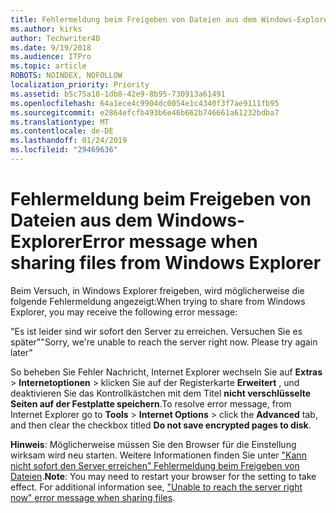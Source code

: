 ```yaml
---
title: Fehlermeldung beim Freigeben von Dateien aus dem Windows-Explorer
ms.author: kirks
author: Techwriter40
ms.date: 9/19/2018
ms.audience: ITPro
ms.topic: article
ROBOTS: NOINDEX, NOFOLLOW
localization_priority: Priority
ms.assetid: b5c75a18-1db8-42e9-8b95-730913a61491
ms.openlocfilehash: 64a1ece4c9904dc0054e1c4340f3f7ae9111fb95
ms.sourcegitcommit: e2864efcfb493b6e46b662b746661a61232bdba7
ms.translationtype: MT
ms.contentlocale: de-DE
ms.lasthandoff: 01/24/2019
ms.locfileid: "29469636"
---
```

# <a name="error-message-when-sharing-files-from-windows-explorer"></a><span data-ttu-id="3e3b1-102">Fehlermeldung beim Freigeben von Dateien aus dem Windows-Explorer</span><span class="sxs-lookup"><span data-stu-id="3e3b1-102">Error message when sharing files from Windows Explorer</span></span>

<span data-ttu-id="3e3b1-103">Beim Versuch, in Windows Explorer freigeben, wird möglicherweise die folgende Fehlermeldung angezeigt:</span><span class="sxs-lookup"><span data-stu-id="3e3b1-103">When trying to share from Windows Explorer, you may receive the following error message:</span></span>
  
<span data-ttu-id="3e3b1-p101">"Es ist leider sind wir sofort den Server zu erreichen. Versuchen Sie es später"</span><span class="sxs-lookup"><span data-stu-id="3e3b1-p101">"Sorry, we're unable to reach the server right now. Please try again later"</span></span>
  
<span data-ttu-id="3e3b1-106">So beheben Sie Fehler Nachricht, Internet Explorer wechseln Sie auf **Extras** \> **Internetoptionen** \> klicken Sie auf der Registerkarte **Erweitert** , und deaktivieren Sie das Kontrollkästchen mit dem Titel **nicht verschlüsselte Seiten auf der Festplatte speichern**.</span><span class="sxs-lookup"><span data-stu-id="3e3b1-106">To resolve error message, from Internet Explorer go to **Tools** \> **Internet Options** \> click the **Advanced** tab, and then clear the checkbox titled **Do not save encrypted pages to disk**.</span></span> 
  
 <span data-ttu-id="3e3b1-p102">**Hinweis**: Möglicherweise müssen Sie den Browser für die Einstellung wirksam wird neu starten. Weitere Informationen finden Sie unter ["Kann nicht sofort den Server erreichen" Fehlermeldung beim Freigeben von Dateien](https://go.microsoft.com/fwlink/?linkid=2022914).</span><span class="sxs-lookup"><span data-stu-id="3e3b1-p102">**Note**: You may need to restart your browser for the setting to take effect. For additional information see, ["Unable to reach the server right now" error message when sharing files](https://go.microsoft.com/fwlink/?linkid=2022914).</span></span>
  

